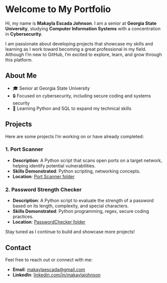 
# Welcome to My Portfolio

Hi, my name is **Makayla Escada Johnson**. I am a senior at **Georgia State University**, studying **Computer Information Systems** with a concentration in **Cybersecurity**. 

I am passionate about developing projects that showcase my skills and learning as I work toward becoming a great professional in my field. Although I’m new to GitHub, I’m excited to explore, learn, and grow through this platform.

## About Me
- 🎓 Senior at Georgia State University
- 🔒 Focused on cybersecurity, including secure coding and systems security
- 🌟 Learning Python and SQL to expand my technical skills

## Projects
Here are some projects I’m working on or have already completed:

### 1. Port Scanner
- **Description**: A Python script that scans open ports on a target network, helping identify potential vulnerabilities.
- **Skills Demonstrated**: Python scripting, networking concepts.
- **Location**: [Port Scanner folder](./Port%20Scanner)
### 2. Password Strength Checker
- **Description**: A Python script to evaluate the strength of a password based on its length, complexity, and special characters.
- **Skills Demonstrated**: Python programming, regex, secure coding practices.
- **Location**: [PasswordChecker folder](./PasswordChecker)


Stay tuned as I continue to build and showcase more projects!


## Contact
Feel free to reach out or connect with me:
- **Email**: [makaylaescada@gmail.com](mailto:makaylaescada@gmail.com)
- **LinkedIn**: [linkedin.com/in/makaylajohnson](https://www.linkedin.com/in/johnsonmakayla)
